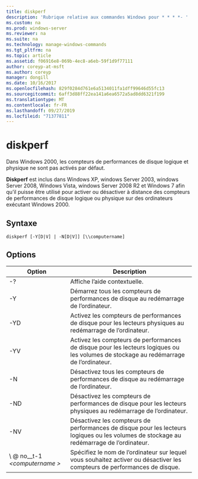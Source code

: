 ```yaml
---
title: diskperf
description: 'Rubrique relative aux commandes Windows pour * * * *- '
ms.custom: na
ms.prod: windows-server
ms.reviewer: na
ms.suite: na
ms.technology: manage-windows-commands
ms.tgt_pltfrm: na
ms.topic: article
ms.assetid: f06916e8-069b-4ec8-a6eb-59f1d9f77111
author: coreyp-at-msft
ms.author: coreyp
manager: dongill
ms.date: 10/16/2017
ms.openlocfilehash: 829f0284d761e6a5134011fa1dff99646d55fc13
ms.sourcegitcommit: 6aff3d88ff22ea141a6ea6572a5ad8dd6321f199
ms.translationtype: MT
ms.contentlocale: fr-FR
ms.lasthandoff: 09/27/2019
ms.locfileid: "71377811"
---
```

# <a name="diskperf"></a>diskperf



Dans Windows 2000, les compteurs de performances de disque logique et physique ne sont pas activés par défaut.

**Diskperf** est inclus dans Windows XP, windows Server 2003, windows Server 2008, Windows Vista, windows Server 2008 R2 et Windows 7 afin qu’il puisse être utilisé pour activer ou désactiver à distance des compteurs de performances de disque logique ou physique sur des ordinateurs exécutant Windows 2000.

## <a name="syntax"></a>Syntaxe

```
diskperf [-Y[D|V] | -N[D|V]] [\\computername]
```

## <a name="options"></a>Options

|Option|Description|
|------|-----------|
|-?|Affiche l’aide contextuelle.|
|-Y|Démarrez tous les compteurs de performances de disque au redémarrage de l’ordinateur.|
|-YD|Activez les compteurs de performances de disque pour les lecteurs physiques au redémarrage de l’ordinateur.|
|-YV|Activez les compteurs de performances de disque pour les lecteurs logiques ou les volumes de stockage au redémarrage de l’ordinateur.|
|-N|Désactivez tous les compteurs de performances de disque au redémarrage de l’ordinateur.|
|-ND|Désactivez les compteurs de performances de disque pour les lecteurs physiques au redémarrage de l’ordinateur.|
|-NV|Désactivez les compteurs de performances de disque pour les lecteurs logiques ou les volumes de stockage au redémarrage de l’ordinateur.|
|\\ @ no__t-1 *\<computername >*|Spécifiez le nom de l’ordinateur sur lequel vous souhaitez activer ou désactiver les compteurs de performances de disque.|